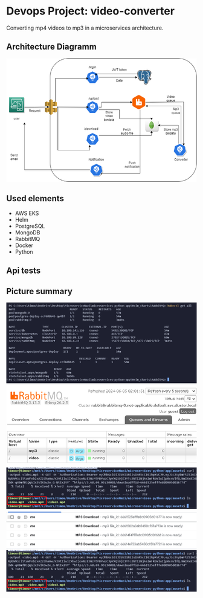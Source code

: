 # Devops Project: video-converter
Converting mp4 videos to mp3 in a microservices architecture.

## Architecture Diagramm


![alt text](image.png)



## Used elements

- AWS EKS
- Helm
- PostgreSQL
- MongoDB
- RabbitMQ
- Docker
- Python


## Api tests

## Picture summary

![](image-1.png)
![alt text](image-3.png)
![alt text](image-2.png)
![alt text](image-5.png)
![alt text](image-4.png)
